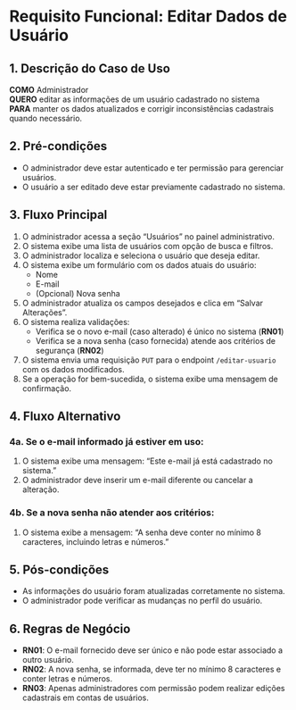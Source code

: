 # Requisito Funcional: Editar Dados de Usuário 

## 1. Descrição do Caso de Uso
**COMO** Administrador  
**QUERO** editar as informações de um usuário cadastrado no sistema  
**PARA** manter os dados atualizados e corrigir inconsistências cadastrais quando necessário.

## 2. Pré-condições
- O administrador deve estar autenticado e ter permissão para gerenciar usuários.
- O usuário a ser editado deve estar previamente cadastrado no sistema.

## 3. Fluxo Principal
1. O administrador acessa a seção “Usuários” no painel administrativo.
2. O sistema exibe uma lista de usuários com opção de busca e filtros.
3. O administrador localiza e seleciona o usuário que deseja editar.
4. O sistema exibe um formulário com os dados atuais do usuário:
   - Nome
   - E-mail
   - (Opcional) Nova senha
5. O administrador atualiza os campos desejados e clica em “Salvar Alterações”.
6. O sistema realiza validações:
   - Verifica se o novo e-mail (caso alterado) é único no sistema (**RN01**)
   - Verifica se a nova senha (caso fornecida) atende aos critérios de segurança (**RN02**)
7. O sistema envia uma requisição `PUT` para o endpoint `/editar-usuario` com os dados modificados.
8. Se a operação for bem-sucedida, o sistema exibe uma mensagem de confirmação.

## 4. Fluxo Alternativo

### 4a. Se o e-mail informado já estiver em uso:
1. O sistema exibe uma mensagem: “Este e-mail já está cadastrado no sistema.”
2. O administrador deve inserir um e-mail diferente ou cancelar a alteração.

### 4b. Se a nova senha não atender aos critérios:
1. O sistema exibe a mensagem: “A senha deve conter no mínimo 8 caracteres, incluindo letras e números.”

## 5. Pós-condições
- As informações do usuário foram atualizadas corretamente no sistema.
- O administrador pode verificar as mudanças no perfil do usuário.

## 6. Regras de Negócio
- **RN01**: O e-mail fornecido deve ser único e não pode estar associado a outro usuário.
- **RN02**: A nova senha, se informada, deve ter no mínimo 8 caracteres e conter letras e números.
- **RN03**: Apenas administradores com permissão podem realizar edições cadastrais em contas de usuários.
